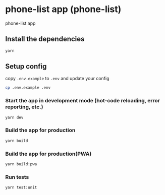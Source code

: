 # phone-list app (phone-list)

phone-list app

## Install the dependencies
```bash
yarn
```

## Setup config
copy `.env.example` to `.env` and update your config
```bash
cp .env.example .env
```

### Start the app in development mode (hot-code reloading, error reporting, etc.)
```bash
yarn dev
```

### Build the app for production
```bash
yarn build
```

### Build the app for production(PWA)
```bash
yarn build:pwa
```

### Run tests
```bash
yarn test:unit
```
